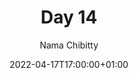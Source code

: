 ---
title: "Day 14"
episode: "14"
season: "1"
Description: "Day 14 of the Slack Hunger Games Podcast"
guid: "shg-14"
podcast: "shg/shg-14.mp3"
podcast_bytes: "8309427"
podcast_duration: "08:33"
date: 2022-04-17T17:00:00+01:00

author: "Nama Chibitty"
aliases: []
categories: []
---